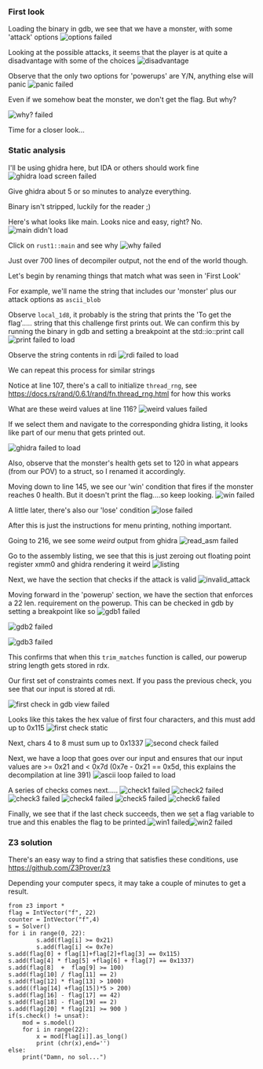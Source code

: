 ### First look 

Loading the binary in gdb, we see that we have a monster,
with some 'attack' options ![options failed](images/1.png)

Looking at  the possible attacks, it seems that the player is at quite a disadvantage
with some of the choices ![disadvantage](images/2.png)

Observe that the only two options for 'powerups' are Y/N, 
anything else will panic ![panic failed](images/3.png)

Even if we somehow beat the monster, we don't get the flag.
But why? 

![why? failed](images/4.png)

Time for a closer look...

### Static analysis

I'll be using ghidra here, but IDA or others should work fine 
![ghidra load screen failed](images/5.png)

Give ghidra about 5 or so minutes to analyze everything.

Binary isn't stripped, luckily for the reader ;)

Here's what looks like main. Looks nice and easy, right? No.
![main didn't load](images/6.png)


Click on ```rust1::main``` and see why 
![why failed](images/7.png)

Just over 700 lines of decompiler output, not the end of the world though.

Let's begin by renaming things that match what was seen in 'First Look'

For example, we'll name the string that includes our 'monster' plus our 
attack options as ```ascii_blob```

Observe ```local_1d8```, it probably is the string that prints the 'To get the flag'..... string that
this challenge first prints out. We can confirm this by running the binary in gdb 
and setting a breakpoint at the std::io::print call ![print failed to load](images/8.png)

Observe the string contents in rdi ![rdi failed to load](images/10.png)

We can repeat this process for similar strings

Notice at line 107, there's a call to initialize ```thread_rng```,
see https://docs.rs/rand/0.6.1/rand/fn.thread_rng.html for how this works

What are these weird values at line 116?
![weird values failed](images/weird_values.png)

If we select them and navigate to the corresponding ghidra listing,
it looks like part of our menu that gets printed out.

![ghidra failed to load](images/values_listing.png)

Also, observe that the monster's health gets set to 120 in what appears (from our POV) to a struct,
so I renamed it accordingly.

Moving down to line 145, we see our 'win' condition that
fires if the monster reaches 0 health.
But it doesn't print the flag....so keep looking.
![win failed](images/win_condition.png) 

A little later, there's also our 'lose' condition ![lose failed](images/lose_condition.png)

After this is just the instructions for menu printing, nothing important.

Going to 216, we see some _weird_ output from ghidra ![read_asm failed](images/weird_decompile.png)

Go to the assembly listing, we see that this is just zeroing out floating point register xmm0
and ghidra rendering it weird ![listing](images/weird_listing.png)

Next, we have the section that checks if the attack is valid ![invalid_attack](images/valid_attack.png)

Moving forward in the 'powerup' section, we have the section that enforces a 22 len. 
requirement on the powerup. This can be checked in gdb by setting a breakpoint like
so ![gdb1 failed](images/strlen_gdb.png) 

![gdb2 failed](images/strlen_gdb2.png)

![gdb3 failed](images/strlen_gdb3.png)

This confirms that when this ```trim_matches``` function is called, our powerup
string length gets stored in rdx.

Our first set of constraints comes next. If you pass the previous check, 
you see that our input is stored at rdi.

![first check in gdb view failed](images/first_check_gdb.png)

Looks like this takes the hex value of first four characters, 
and this must add up to 0x115
![first check static](images/115_check.png)

Next, chars 4 to 8 must sum up to 0x1337
![second check failed](images/1337_check.png)

Next, we have a loop that goes over our input and ensures
that our input values are >= 0x21 and < 0x7d
(0x7e - 0x21 == 0x5d, this explains the decompilation at line 391)
![ascii loop failed to load](images/check_series/ascii_enforcer.png)

A series of checks comes next.....
![check1 failed](images/check_series/check1.png)
![check2 failed](images/check_series/check2.png)
![check3 failed](images/check_series/check3.png)
![check4 failed](images/check_series/check4.png)
![check5 failed](images/check_series/check5.png)
![check6 failed](images/check_series/check6.png)


Finally, we see that if the last check succeeds, then we 
set a flag variable to true and this enables the flag to be printed.![win1 failed](images/real_win1.png)![win2 failed](images/real_win2.png)

 
### Z3 solution 
There's an easy way to find a string that satisfies these 
conditions, use https://github.com/Z3Prover/z3

Depending your computer specs,
it may take a couple of minutes to get a result.
```
from z3 import *
flag = IntVector("f", 22)
counter = IntVector("f",4)
s = Solver()
for i in range(0, 22):
        s.add(flag[i] >= 0x21)
        s.add(flag[i] <= 0x7e)
s.add(flag[0] + flag[1]+flag[2]+flag[3] == 0x115)
s.add(flag[4] * flag[5] +flag[6] + flag[7] == 0x1337)
s.add(flag[8]  +  flag[9] >= 100)
s.add(flag[10] / flag[11] == 2)
s.add(flag[12] * flag[13] > 1000)
s.add((flag[14] +flag[15])*5 > 200)
s.add(flag[16] - flag[17] == 42)
s.add(flag[18] - flag[19] == 2)
s.add(flag[20] * flag[21] >= 900 )
if(s.check() != unsat):
    mod = s.model()
    for i in range(22):
        x = mod[flag[i]].as_long()
        print (chr(x),end='')
else:
    print("Damn, no sol...")
```



